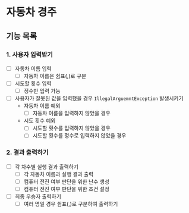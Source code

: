 # 자동차 경주

## 기능 목록

### 1. 사용자 입력받기

- [ ] 자동차 이름 입력
    - [ ] 자동차 이름은 쉼표(,)로 구분
- [ ] 시도할 횟수 입력
    - [ ] 정수만 입력 가능
- [ ] 사용자가 잘못된 값을 입력했을 경우 `IllegalArguemntException` 발생시키기
    - 자동차 이름 예외
        - [ ] 자동차 이름을 입력하지 않았을 경우
    - 시도 횟수 예외
        - [ ] 시도할 횟수를 입력하지 않았을 경우
        - [ ] 시도할 횟수를 정수로 입력하지 않았을 경우

### 2. 결과 출력하기

- [ ] 각 차수별 실행 결과 출력하기
    - [ ] 각 자동차 이름과 실행 결과 출력
    - [ ] 컴퓨터 전진 여부 판단을 위한 난수 생성
    - [ ] 컴퓨터 전진 여부 판단을 위한 조건 설정
- [ ] 최종 우승자 출력하기
    - [ ] 여러 명일 경우 쉼표(,)로 구분하여 출력하기